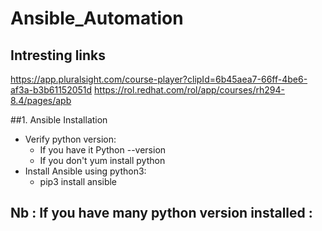 # Ansible_Automation

## Intresting links 
https://app.pluralsight.com/course-player?clipId=6b45aea7-66ff-4be6-af3a-b3b61152051d
https://rol.redhat.com/rol/app/courses/rh294-8.4/pages/apb

##1. Ansible Installation 
- Verify python version: 
  - If you have it Python --version
  - If you don't yum install python
- Install Ansible using python3:
  - pip3 install ansible
## Nb : If you have many python version installed : 
